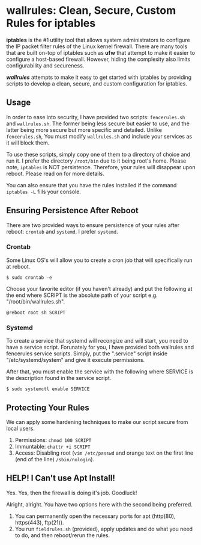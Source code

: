 # wallrules: Clean, Secure, Custom Rules for iptables

**iptables** is the #1 utility tool that allows system administrators to configure the IP packet filter rules of the Linux kernel firewall. There are many tools that are built on-top of iptables such as **ufw** that attempt to make it easier to configure a host-based firewall. However, hiding the complexity also limits configurability and secureness.

***wallrules*** attempts to make it easy to get started with iptables by providing scripts to develop a clean, secure, and custom configuration for iptables.

## Usage

In order to ease into security, I have provided two scripts: `fencerules.sh` and `wallrules.sh`.
The former being less secure but easier to use, and the latter being more secure but more specific and detailed.
Unlike `fencerules.sh`, You must modify `wallrules.sh` and include your services as it will block them.

To use these scripts, simply copy one of them to a directory of choice and run it. I prefer the directory `/root/bin` due to it being root's home. Please note, `iptables` is NOT persistence. Therefore, your rules will disappear upon reboot. Please read on for more details.

You can also ensure that you have the rules installed if the command `iptables -L` fills your console.

## Ensuring Persistence After Reboot

There are two provided ways to ensure persistence of your rules after reboot: `crontab` and `systemd`. I prefer `systemd`.

### Crontab

Some Linux OS's will allow you to create a cron job that will specifically run at reboot.
```
$ sudo crontab -e
```

Choose your favorite editor (if you haven't already) and put the following at the end where SCRIPT is the absolute path of your script e.g. "/root/bin/wallrules.sh".
```
@reboot root sh SCRIPT
```

### Systemd

To create a service that systemd will recongize and will start, you need to have a service script. Forunately for you, I have provided both wallrules and fencerules service scripts. Simply, put the ".service" script inside "/etc/systemd/system" and give it execute permissions.

After that, you must enable the service with the following where SERVICE is the description found in the service script.
```
$ sudo systemctl enable SERVICE
```

## Protecting Your Rules

We can apply some hardening techniques to make our script secure from local users.
1. Permissions: `chmod 100 SCRIPT`
2. Immuntable: `chattr +i SCRIPT`
3. Access: Disabling root (`vim /etc/passwd` and orange text on the first line (end of the line) `/sbin/nologin`).

## HELP! I Can't use Apt Install!

Yes. Yes, then the firewall is doing it's job. Goodluck!

Alright, alright. You have two options here with the second being preferred.
1. You can permanently open the necessary ports for apt (http(80), https(443), ftp(21)).
2. You run `fieldrules.sh` (provided), apply updates and do what you need to do, and then reboot/rerun the rules.

